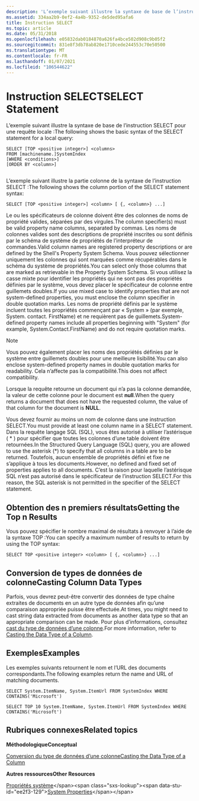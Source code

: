 ```yaml
---
description: 'L’exemple suivant illustre la syntaxe de base de l’instruction SELECT pour une requête locale :'
ms.assetid: 334aa2b9-0ef2-4a4b-9352-de5ded95afa6
title: Instruction SELECT
ms.topic: article
ms.date: 05/31/2018
ms.openlocfilehash: e05832dab0184870a626fa4bce502d908c9b05f2
ms.sourcegitcommit: 831e8f3db78ab820e1710cede244553c70e50500
ms.translationtype: MT
ms.contentlocale: fr-FR
ms.lasthandoff: 01/07/2021
ms.locfileid: "106544622"
---
```

# <a name="select-statement"></a><span data-ttu-id="ee2f3-103">Instruction SELECT</span><span class="sxs-lookup"><span data-stu-id="ee2f3-103">SELECT Statement</span></span>

<span data-ttu-id="ee2f3-104">L’exemple suivant illustre la syntaxe de base de l’instruction SELECT pour une requête locale :</span><span class="sxs-lookup"><span data-stu-id="ee2f3-104">The following shows the basic syntax of the SELECT statement for a local query:</span></span>


```
SELECT [TOP <positive integer>] <columns>
FROM [machinename.]SystemIndex
[WHERE <conditions>]
[ORDER BY <column>] 
            
```



<span data-ttu-id="ee2f3-105">L’exemple suivant illustre la partie colonne de la syntaxe de l’instruction SELECT :</span><span class="sxs-lookup"><span data-stu-id="ee2f3-105">The following shows the column portion of the SELECT statement syntax:</span></span>


```
SELECT [TOP <positive integer>] <column> [ {, <column>} ...]
```



<span data-ttu-id="ee2f3-106">Le ou les spécificateurs de colonne doivent être des colonnes de noms de propriété valides, séparées par des virgules.</span><span class="sxs-lookup"><span data-stu-id="ee2f3-106">The column specifier(s) must be valid property name columns, separated by commas.</span></span> <span data-ttu-id="ee2f3-107">Les noms de colonnes valides sont des descriptions de propriété inscrites ou sont définis par le schéma de système de propriétés de l’interpréteur de commandes.</span><span class="sxs-lookup"><span data-stu-id="ee2f3-107">Valid column names are registered property descriptions or are defined by the Shell's Property System Schema.</span></span> <span data-ttu-id="ee2f3-108">Vous pouvez sélectionner uniquement les colonnes qui sont marquées comme récupérables dans le schéma du système de propriétés.</span><span class="sxs-lookup"><span data-stu-id="ee2f3-108">You can select only those columns that are marked as retrievable in the Property System Schema.</span></span> <span data-ttu-id="ee2f3-109">Si vous utilisez la casse mixte pour identifier les propriétés qui ne sont pas des propriétés définies par le système, vous devez placer le spécificateur de colonne entre guillemets doubles.</span><span class="sxs-lookup"><span data-stu-id="ee2f3-109">If you use mixed case to identify properties that are not system-defined properties, you must enclose the column specifier in double quotation marks.</span></span> <span data-ttu-id="ee2f3-110">Les noms de propriété définis par le système incluent toutes les propriétés commençant par « System » (par exemple, System. contact. FirstName) et ne requièrent pas de guillemets.</span><span class="sxs-lookup"><span data-stu-id="ee2f3-110">System-defined property names include all properties beginning with "System" (for example, System.Contact.FirstName) and do not require quotation marks.</span></span>

> [!Note]  
> <span data-ttu-id="ee2f3-111">Vous pouvez également placer les noms des propriétés définies par le système entre guillemets doubles pour une meilleure lisibilité.</span><span class="sxs-lookup"><span data-stu-id="ee2f3-111">You can also enclose system-defined property names in double quotation marks for readability.</span></span> <span data-ttu-id="ee2f3-112">Cela n’affecte pas la compatibilité.</span><span class="sxs-lookup"><span data-stu-id="ee2f3-112">This does not affect compatibility.</span></span>

 

<span data-ttu-id="ee2f3-113">Lorsque la requête retourne un document qui n’a pas la colonne demandée, la valeur de cette colonne pour le document est **null**.</span><span class="sxs-lookup"><span data-stu-id="ee2f3-113">When the query returns a document that does not have the requested column, the value of that column for the document is **NULL**.</span></span>

<span data-ttu-id="ee2f3-114">Vous devez fournir au moins un nom de colonne dans une instruction SELECT.</span><span class="sxs-lookup"><span data-stu-id="ee2f3-114">You must provide at least one column name in a SELECT statement.</span></span> <span data-ttu-id="ee2f3-115">Dans la requête langage SQL (SQL), vous êtes autorisé à utiliser l’astérisque ( \* ) pour spécifier que toutes les colonnes d’une table doivent être retournées.</span><span class="sxs-lookup"><span data-stu-id="ee2f3-115">In the Structured Query Language (SQL) query, you are allowed to use the asterisk (\*) to specify that all columns in a table are to be returned.</span></span> <span data-ttu-id="ee2f3-116">Toutefois, aucun ensemble de propriétés défini et fixe ne s’applique à tous les documents.</span><span class="sxs-lookup"><span data-stu-id="ee2f3-116">However, no defined and fixed set of properties applies to all documents.</span></span> <span data-ttu-id="ee2f3-117">C’est la raison pour laquelle l’astérisque SQL n’est pas autorisé dans le <columns> spécificateur de l’instruction SELECT.</span><span class="sxs-lookup"><span data-stu-id="ee2f3-117">For this reason, the SQL asterisk is not permitted in the <columns> specifier of the SELECT statement.</span></span>

## <a name="getting-the-top-n-results"></a><span data-ttu-id="ee2f3-118">Obtention des n premiers résultats</span><span class="sxs-lookup"><span data-stu-id="ee2f3-118">Getting the Top n Results</span></span>

<span data-ttu-id="ee2f3-119">Vous pouvez spécifier le nombre maximal de résultats à renvoyer à l’aide de la syntaxe TOP :</span><span class="sxs-lookup"><span data-stu-id="ee2f3-119">You can specify a maximum number of results to return by using the TOP syntax:</span></span>


```
SELECT TOP <positive integer> <column> [ {, <column>} ...]
```



## <a name="casting-column-data-types"></a><span data-ttu-id="ee2f3-120">Conversion de types de données de colonne</span><span class="sxs-lookup"><span data-stu-id="ee2f3-120">Casting Column Data Types</span></span>

<span data-ttu-id="ee2f3-121">Parfois, vous devrez peut-être convertir des données de type chaîne extraites de documents en un autre type de données afin qu’une comparaison appropriée puisse être effectuée.</span><span class="sxs-lookup"><span data-stu-id="ee2f3-121">At times, you might need to cast string data extracted from documents as another data type so that an appropriate comparison can be made.</span></span> <span data-ttu-id="ee2f3-122">Pour plus d’informations, consultez [cast du type de données d’une colonne](-search-sql-castingdatacolumntype.md).</span><span class="sxs-lookup"><span data-stu-id="ee2f3-122">For more information, refer to [Casting the Data Type of a Column](-search-sql-castingdatacolumntype.md).</span></span>

## <a name="examples"></a><span data-ttu-id="ee2f3-123">Exemples</span><span class="sxs-lookup"><span data-stu-id="ee2f3-123">Examples</span></span>

<span data-ttu-id="ee2f3-124">Les exemples suivants retournent le nom et l’URL des documents correspondants.</span><span class="sxs-lookup"><span data-stu-id="ee2f3-124">The following examples return the name and URL of matching documents.</span></span>


```
SELECT System.ItemName, System.ItemUrl FROM SystemIndex WHERE CONTAINS('Microsoft')

SELECT TOP 10 System.ItemName, System.ItemUrl FROM SystemIndex WHERE CONTAINS('Microsoft') 
```



## <a name="related-topics"></a><span data-ttu-id="ee2f3-125">Rubriques connexes</span><span class="sxs-lookup"><span data-stu-id="ee2f3-125">Related topics</span></span>

<dl> <dt>

<span data-ttu-id="ee2f3-126">**Méthodologique**</span><span class="sxs-lookup"><span data-stu-id="ee2f3-126">**Conceptual**</span></span>
</dt> <dt>

[<span data-ttu-id="ee2f3-127">Conversion du type de données d’une colonne</span><span class="sxs-lookup"><span data-stu-id="ee2f3-127">Casting the Data Type of a Column</span></span>](-search-sql-castingdatacolumntype.md)
</dt> <dt>

<span data-ttu-id="ee2f3-128">**Autres ressources**</span><span class="sxs-lookup"><span data-stu-id="ee2f3-128">**Other Resources**</span></span>
</dt> <dt>

<span data-ttu-id="ee2f3-129">[Propriétés système](https://msdn.microsoft.com/library/bb763010(VS.85).aspx)</span><span class="sxs-lookup"><span data-stu-id="ee2f3-129">[System Properties](https://msdn.microsoft.com/library/bb763010(VS.85).aspx)</span></span>
</dt> </dl>

 

 



